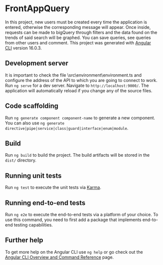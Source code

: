 # FrontAppQuery

In this project, new users must be created every time the application is entered, otherwise the corresponding message will appear. Once inside, requests can be made to bigQuery through filters and the data found on the trends of said search will be graphed. You can save queries, see queries from other users and comment.
This project was generated with [Angular CLI](https://github.com/angular/angular-cli) version 16.0.3.

## Development server

It is important to check the file \src\environment\environment.ts and configure the address of the API to which you are going to connect to work.
Run `ng serve` for a dev server. Navigate to `http://localhost:9000/`. The application will automatically reload if you change any of the source files.

## Code scaffolding

Run `ng generate component component-name` to generate a new component. You can also use `ng generate directive|pipe|service|class|guard|interface|enum|module`.

## Build

Run `ng build` to build the project. The build artifacts will be stored in the `dist/` directory.

## Running unit tests

Run `ng test` to execute the unit tests via [Karma](https://karma-runner.github.io).

## Running end-to-end tests

Run `ng e2e` to execute the end-to-end tests via a platform of your choice. To use this command, you need to first add a package that implements end-to-end testing capabilities.

## Further help

To get more help on the Angular CLI use `ng help` or go check out the [Angular CLI Overview and Command Reference](https://angular.io/cli) page.
